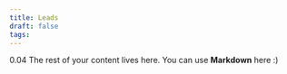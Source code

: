```yaml
---
title: Leads
draft: false
tags:
---
```

0.04 
The rest of your content lives here. You can use **Markdown** here :)
